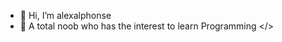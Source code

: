 - 👋 Hi, I’m alexalphonse
- 👀 A total noob who has the interest to learn Programming </>
<!---
alexalphonse/alexalphonse is a ✨ special ✨ repository because its `README.md` (this file) appears on your GitHub profile.
You can click the Preview link to take a look at your changes.
--->
